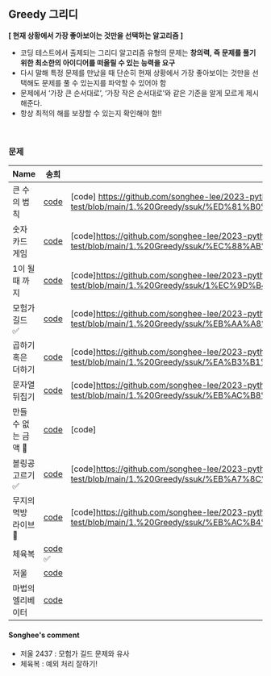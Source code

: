 ## Greedy 그리디

**[ 현재 상황에서 가장 좋아보이는 것만을 선택하는 알고리즘 ]**

- 코딩 테스트에서 출제되는 그리디 알고리즘 유형의 문제는 **창의력, 즉 문제를 풀기 위한 최소한의 아이디어를 떠올릴 수 있는 능력을 요구**
- 다시 말해 특정 문제를 만났을 때 단순히 현재 상황에서 가장 좋아보이는 것만을 선택해도 문제를 풀 수 있는지를 파악할 수 있어야 함
- 문제에서 ‘가장 큰 순서대로’, ‘가장 작은 순서대로’와 같은 기준을 알게 모르게 제시해준다.
- 항상 최적의 해를 보장할 수 있는지 확인해야 함!!

<br>

### 문제

| Name                  | 송희                                                                                                                                                                           | 숙경                                                                                                                                                                | 주현                                                                                                                                                                              | 휘식                                                                                                                                                                                                              |
| --------------------- | ------------------------------------------------------------------------------------------------------------------------------------------------------------------------------ | ------------------------------------------------------------------------------------------------------------------------------------------------------------------- | --------------------------------------------------------------------------------------------------------------------------------------------------------------------------------- | ----------------------------------------------------------------------------------------------------------------------------------------------------------------------------------------------------------------- |
| 큰 수의 법칙          | [code](https://github.com/songhee-lee/2023-python-coding-test/blob/main/1.%20Greedy/songhee/%ED%81%B0%20%EC%88%98%EC%9D%98%20%EB%B2%95%EC%B9%99.py)                            | [code] https://github.com/songhee-lee/2023-python-coding-test/blob/main/1.%20Greedy/ssuk/%ED%81%B0%20%EC%88%98%EC%9D%98%20%EB%B2%95%EC%B9%99.py                     | [code](https://github.com/songhee-lee/2023-python-coding-test/blob/Joohyun/1.%20Greedy/Joohyun/%ED%81%B0%20%EC%88%98%EC%9D%98%20%EB%B2%95%EC%B9%99.py)                            | [code] (https://github.com/songhee-lee/2023-python-coding-test/blob/700dd6d260d51efa2214eef14cb13b8dca2b4a83/1.%20Greedy/hwisik/%ED%81%B0%20%EC%88%98%EC%9D%98%20%EB%B2%95%EC%B9%99.py)                           |
| 숫자 카드 게임        | [code](https://github.com/songhee-lee/2023-python-coding-test/blob/main/1.%20Greedy/songhee/%EC%88%AB%EC%9E%90%20%EC%B9%B4%EB%93%9C%20%EA%B2%8C%EC%9E%84.py)                   | [code]https://github.com/songhee-lee/2023-python-coding-test/blob/main/1.%20Greedy/ssuk/%EC%88%AB%EC%9E%90%EC%B9%B4%EB%93%9C%EA%B2%8C%EC%9E%84.py                   | [code](https://github.com/songhee-lee/2023-python-coding-test/blob/Joohyun/1.%20Greedy/Joohyun/%EC%88%AB%EC%9E%90%20%EC%B9%B4%EB%93%9C%20%EA%B2%8C%EC%9E%84.py)                   | [code](https://github.com/songhee-lee/2023-python-coding-test/blob/700dd6d260d51efa2214eef14cb13b8dca2b4a83/1.%20Greedy/hwisik/%EC%88%AB%EC%9E%90%20%EC%B9%B4%EB%93%9C%20%EA%B2%8C%EC%9E%84.py)                   |
| 1이 될 때 까지        | [code](https://github.com/songhee-lee/2023-python-coding-test/blob/main/1.%20Greedy/songhee/1%EC%9D%B4%20%EB%90%A0%20%EB%95%8C%20%EA%B9%8C%EC%A7%80.py)                        | [code]https://github.com/songhee-lee/2023-python-coding-test/blob/main/1.%20Greedy/ssuk/1%EC%9D%B4%EB%90%A0%EB%95%8C%EA%B9%8C%EC%A7%80.py                           | [code](https://github.com/songhee-lee/2023-python-coding-test/blob/Joohyun/1.%20Greedy/Joohyun/1%EC%9D%B4%20%EB%90%A0%20%EB%95%8C%EA%B9%8C%EC%A7%80.py)                           | [code](https://github.com/songhee-lee/2023-python-coding-test/blob/700dd6d260d51efa2214eef14cb13b8dca2b4a83/1.%20Greedy/hwisik/1%EC%9D%B4%20%EB%90%A0%20%EB%95%8C%20%EA%B9%8C%EC%A7%80.py)                        |
| 모험가 길드 ✅        | [code](https://github.com/songhee-lee/2023-python-coding-test/blob/main/1.%20Greedy/songhee/%EB%AA%A8%ED%97%98%EA%B0%80%20%EA%B8%B8%EB%93%9C.py)                               | [code]https://github.com/songhee-lee/2023-python-coding-test/blob/main/1.%20Greedy/ssuk/%EB%AA%A8%ED%97%98%EA%B0%80%EA%B8%B8%EB%93%9C.py                            | [code](https://github.com/songhee-lee/2023-python-coding-test/blob/Joohyun/1.%20Greedy/Joohyun/%EB%AA%A8%ED%97%98%EA%B0%80%20%EA%B8%B8%EB%93%9C.py)                               | [code](https://github.com/songhee-lee/2023-python-coding-test/blob/700dd6d260d51efa2214eef14cb13b8dca2b4a83/1.%20Greedy/hwisik/%EB%AA%A8%ED%97%98%EA%B0%80%20%EA%B8%B8%EB%93%9C.py)                               |
| 곱하기 혹은 더하기    | [code](https://github.com/songhee-lee/2023-python-coding-test/blob/main/1.%20Greedy/songhee/%EA%B3%B1%ED%95%98%EA%B8%B0%20%ED%98%B9%EC%9D%80%20%EB%8D%94%ED%95%98%EA%B8%B0.py) | [code]https://github.com/songhee-lee/2023-python-coding-test/blob/main/1.%20Greedy/ssuk/%EA%B3%B1%ED%95%98%EA%B8%B0%ED%98%B9%EC%9D%80%EB%8D%94%ED%95%98%EA%B8%B0.py | [code](https://github.com/songhee-lee/2023-python-coding-test/blob/Joohyun/1.%20Greedy/Joohyun/%EA%B3%B1%ED%95%98%EA%B8%B0%20%ED%98%B9%EC%9D%80%20%EB%8D%94%ED%95%98%EA%B8%B0.py) | [code](https://github.com/songhee-lee/2023-python-coding-test/blob/700dd6d260d51efa2214eef14cb13b8dca2b4a83/1.%20Greedy/hwisik/%EA%B3%B1%ED%95%98%EA%B8%B0%20%ED%98%B9%EC%9D%80%20%EB%8D%94%ED%95%98%EA%B8%B0.py) |
| 문자열 뒤집기         | [code](https://github.com/songhee-lee/2023-python-coding-test/blob/main/1.%20Greedy/songhee/%EB%AC%B8%EC%9E%90%EC%97%B4%20%EB%92%A4%EC%A7%91%EA%B8%B0.py)                      | [code]https://github.com/songhee-lee/2023-python-coding-test/blob/main/1.%20Greedy/ssuk/%EB%AC%B8%EC%9E%90%EC%97%B4%EB%92%A4%EC%A7%91%EA%B8%B0.py                   | [code](https://github.com/songhee-lee/2023-python-coding-test/blob/Joohyun/1.%20Greedy/Joohyun/%EB%AC%B8%EC%9E%90%EC%97%B4%20%EB%92%A4%EC%A7%91%EA%B8%B0.py)                      | [code](https://github.com/songhee-lee/2023-python-coding-test/blob/700dd6d260d51efa2214eef14cb13b8dca2b4a83/1.%20Greedy/hwisik/%EB%AC%B8%EC%9E%90%EC%97%B4%20%EB%92%A4%EC%A7%91%EA%B8%B0.py)                      |
| 만들 수 없는 금액 📌  | [code](https://github.com/songhee-lee/2023-python-coding-test/blob/main/1.%20Greedy/songhee/%EB%A7%8C%EB%93%A4%20%EC%88%98%20%EC%97%86%EB%8A%94%20%EA%B8%88%EC%95%A1.py)       | [code]                                                                                                                                                              | [code](https://github.com/songhee-lee/2023-python-coding-test/blob/Joohyun/1.%20Greedy/Joohyun/%EB%A7%8C%EB%93%A4%20%EC%88%98%20%EC%97%86%EB%8A%94%20%EA%B8%88%EC%95%A1.py)       | [code](https://github.com/songhee-lee/2023-python-coding-test/blob/700dd6d260d51efa2214eef14cb13b8dca2b4a83/1.%20Greedy/hwisik/%EB%A7%8C%EB%93%A4%20%EC%88%98%20%EC%97%86%EB%8A%94%20%EA%B8%88%EC%95%A1.py)       |
| 볼링공 고르기 ✅      | [code](https://github.com/songhee-lee/2023-python-coding-test/blob/main/1.%20Greedy/songhee/%EB%B3%BC%EB%A7%81%EA%B3%B5%20%EA%B3%A0%EB%A5%B4%EA%B8%B0.py)                      | [code]https://github.com/songhee-lee/2023-python-coding-test/blob/main/1.%20Greedy/ssuk/%EB%A7%8C%EB%93%A4%20%EC%88%98%20%EC%97%86%EB%8A%94%20%EA%B8%88%EC%95%A1.py | [code](https://github.com/songhee-lee/2023-python-coding-test/blob/Joohyun/1.%20Greedy/Joohyun/%EB%B3%BC%EB%A7%81%EA%B3%B5%20%EA%B3%A0%EB%A5%B4%EA%B8%B0.py)                      | [code](https://github.com/songhee-lee/2023-python-coding-test/blob/700dd6d260d51efa2214eef14cb13b8dca2b4a83/1.%20Greedy/hwisik/%EB%B3%BC%EB%A7%81%EA%B3%B5%20%EA%B3%A0%EB%A5%B4%EA%B8%B0.py)                      |
| 무지의 먹방 라이브 📌 | [code](https://github.com/songhee-lee/2023-python-coding-test/blob/main/1.%20Greedy/songhee/%EB%AC%B4%EC%A7%80%EC%9D%98%20%EB%A8%B9%EB%B0%A9%20%EB%9D%BC%EC%9D%B4%EB%B8%8C.py) | [code]https://github.com/songhee-lee/2023-python-coding-test/blob/main/1.%20Greedy/ssuk/%EB%AC%B4%EC%A7%80%EC%9D%98%EB%A8%B9%EB%B0%A9%EB%9D%BC%EC%9D%B4%EB%B8%8C.py | [code](https://github.com/songhee-lee/2023-python-coding-test/blob/Joohyun/1.%20Greedy/Joohyun/%EB%AC%B4%EC%A7%80%EC%9D%98%20%EB%A8%B9%EB%B0%A9%20%EB%9D%BC%EC%9D%B4%EB%B8%8C.py) | [code](https://github.com/songhee-lee/2023-python-coding-test/blob/700dd6d260d51efa2214eef14cb13b8dca2b4a83/1.%20Greedy/hwisik/%EB%AC%B4%EC%A7%80%EC%9D%98%20%EB%A8%B9%EB%B0%A9%20%EB%9D%BC%EC%9D%B4%EB%B8%8C.py) |
| 체육복                | [code](https://github.com/songhee-lee/2023-python-coding-test/blob/main/1.%20Greedy/songhee/%EC%B2%B4%EC%9C%A1%EB%B3%B5.py) ✅                                                 |                                                                                                                                                                     |                                                                                                                                                                                   |                                                                                                                                                                                                                   |
| 저울                  | [code](https://github.com/songhee-lee/2023-python-coding-test/blob/main/1.%20Greedy/songhee/%EC%A0%80%EC%9A%B8%202437.py)                                                      |                                                                                                                                                                     |                                                                                                                                                                                   |                                                                                                                                                                                                                   |
| 마법의 엘리베이터     | [code](https://github.com/songhee-lee/2023-python-coding-test/blob/main/1.%20Greedy/songhee/%EB%A7%88%EB%B2%95%EC%9D%98%20%EC%97%98%EB%A6%AC%EB%B2%A0%EC%9D%B4%ED%84%B0.py)    |                                                                                                                                                                     |                                                                                                                                                                                   |                                                                                                                                                                                                                   |

#### Songhee's comment

- 저울 2437 : 모험가 길드 문제와 유사
- 체육복 : 예외 처리 잘하기!
